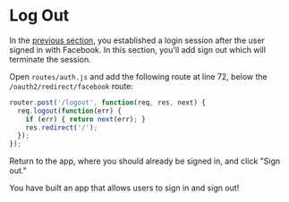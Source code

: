 # Log Out

In the [previous section](../session/), you established a login session after
the user signed in with Facebook.  In this section, you'll add sign out which
will terminate the session.

Open `routes/auth.js` and add the following route at line 72, below the
`/oauth2/redirect/facebook` route:

```js
router.post('/logout', function(req, res, next) {
  req.logout(function(err) {
    if (err) { return next(err); }
    res.redirect('/');
  });
});
```

Return to the app, where you should already be signed in, and click "Sign out."

You have built an app that allows users to sign in and sign out!
